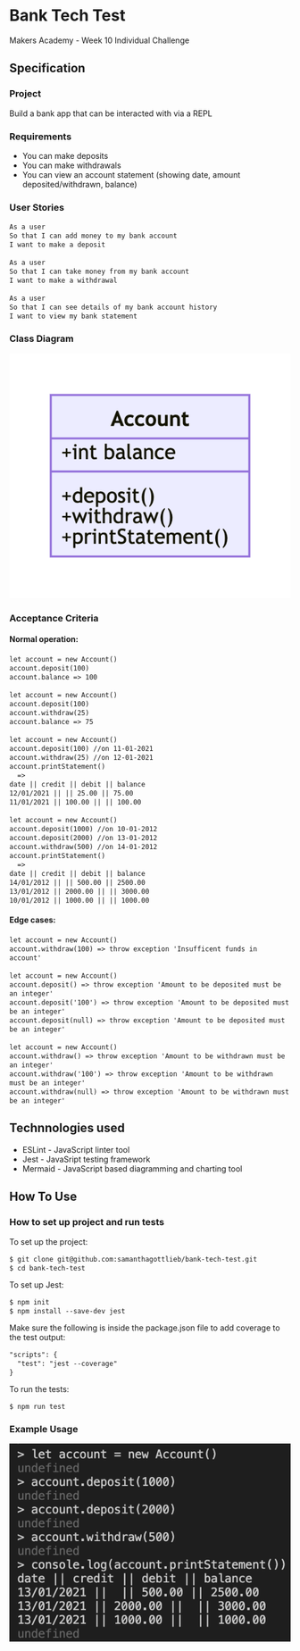 # Bank Tech Test

Makers Academy - Week 10 Individual Challenge

## Specification

### Project

Build a bank app that can be interacted with via a REPL

### Requirements

- You can make deposits
- You can make withdrawals
- You can view an account statement (showing date, amount deposited/withdrawn, balance)

### User Stories

```
As a user
So that I can add money to my bank account
I want to make a deposit

As a user
So that I can take money from my bank account
I want to make a withdrawal

As a user
So that I can see details of my bank account history
I want to view my bank statement
```

### Class Diagram

![Class diagram](images/class-diagram.png)

### Acceptance Criteria

#### Normal operation:

```
let account = new Account()
account.deposit(100)
account.balance => 100

let account = new Account()
account.deposit(100)
account.withdraw(25)
account.balance => 75

let account = new Account()
account.deposit(100) //on 11-01-2021
account.withdraw(25) //on 12-01-2021
account.printStatement()
  =>
date || credit || debit || balance
12/01/2021 || || 25.00 || 75.00
11/01/2021 || 100.00 || || 100.00

let account = new Account()
account.deposit(1000) //on 10-01-2012
account.deposit(2000) //on 13-01-2012
account.withdraw(500) //on 14-01-2012
account.printStatement()
  =>
date || credit || debit || balance
14/01/2012 || || 500.00 || 2500.00
13/01/2012 || 2000.00 || || 3000.00
10/01/2012 || 1000.00 || || 1000.00
```

#### Edge cases:

```
let account = new Account()
account.withdraw(100) => throw exception 'Insufficent funds in account'

let account = new Account()
account.deposit() => throw exception 'Amount to be deposited must be an integer'
account.deposit('100') => throw exception 'Amount to be deposited must be an integer'
account.deposit(null) => throw exception 'Amount to be deposited must be an integer'

let account = new Account()
account.withdraw() => throw exception 'Amount to be withdrawn must be an integer'
account.withdraw('100') => throw exception 'Amount to be withdrawn must be an integer'
account.withdraw(null) => throw exception 'Amount to be withdrawn must be an integer'
```

## Technnologies used

- ESLint - JavaScript linter tool
- Jest - JavaSript testing framework
- Mermaid - JavaScript based diagramming and charting tool

## How To Use

### How to set up project and run tests

To set up the project:

```
$ git clone git@github.com:samanthagottlieb/bank-tech-test.git
$ cd bank-tech-test
```

To set up Jest:

```
$ npm init
$ npm install --save-dev jest
```

Make sure the following is inside the package.json file to add coverage to the test output:

```
"scripts": {
  "test": "jest --coverage"
}
```

To run the tests:

```
$ npm run test
```

### Example Usage

![Example usage](images/example-usage.png)
